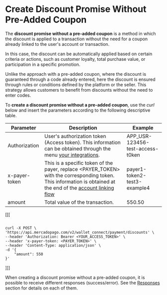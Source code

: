 # Create Discount Promise Without Pre-Added Coupon

The **discount promise without a pre-added coupon** is a method in which the discount is applied to a transaction without the need for a coupon already linked to the user's account or transaction.

In this case, the discount can be automatically applied based on certain criteria or actions, such as customer loyalty, total purchase value, or participation in a specific promotion.

Unlike the approach with a pre-added coupon, where the discount is guaranteed through a code already entered, here the discount is ensured through rules or conditions defined by the platform or the seller. This strategy allows customers to benefit from discounts without the need to enter codes.

To **create a discount promise without a pre-added coupon**, use the _curl_ below and insert the parameters according to the following descriptive table.

| Parameter  | Description  | Example  |
| --- | --- | --- |
| Authorization  | User's authorization token (Access token). This information can be obtained through the menu [your integrations](/developers/pt/docs/wallet-connect/additional-content/your-integrations/credentials).  | APP_USR-123456-test-access-t0ken  |
| x-payer-token  | This is a specific token of the payer, replace <PAYER_TOKEN> with the corresponding token. This information is obtained at the end of the [account linking flow](/developers/pt/docs/wallet-connect/account-linking-flow/create-agreement)  | payer1-token2-test3-example4  |
| amount  | Total value of the transaction.  | 550.50  |


[[[
```curl

curl -X POST \
'https://api.mercadopago.com/v2/wallet_connect/payment/discounts' \
--header 'Authorization: Bearer <YOUR_ACCESS_TOKEN>' \
--header 'x-payer-token: <PAYER_TOKEN>' \
--header 'Content-Type: application/json' \
-d '{
    "amount": 550
}'

```
]]]

When creating a discount promise without a pre-added coupon, it is possible to receive different responses (success/error). See the [Responses](/developers/en/docs/wallet-connect/discounts/create-discount-promise-without-preadd-coupon/responses) section for details on each of them.